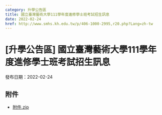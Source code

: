 ```yaml
---
category: 升學公告區
title: 國立臺灣藝術大學111學年度進修學士班考試招生訊息
date: 2022-02-24
href: http://www.smhs.kh.edu.tw/p/406-1000-2995,r20.php?Lang=zh-tw
---
```


# [升學公告區] 國立臺灣藝術大學111學年度進修學士班考試招生訊息

發布日期：2022-02-24



## 附件

- [附件.zip](https://www.smhs.kh.edu.tw/app/index.php?Action=downloadfile&file=WVhSMFlXTm9MemcxTDNCMFlWOHlOelF4WHpVNE16QTBPVFZmTmpZMU9Ea3VlbWx3&fname=DGGGROTSYWQO41XX50LKSWHGRK30OOLKDGUWTSKK4125MLVWKPROVTPOUSSSPKPO)
